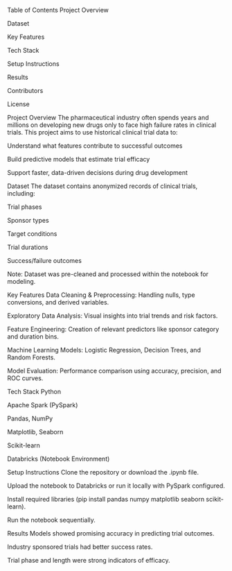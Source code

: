  Table of Contents
Project Overview

Dataset

Key Features

Tech Stack

Setup Instructions

Results

Contributors

License

Project Overview
The pharmaceutical industry often spends years and millions on developing new drugs only to face high failure rates in clinical trials. This project aims to use historical clinical trial data to:

Understand what features contribute to successful outcomes

Build predictive models that estimate trial efficacy

Support faster, data-driven decisions during drug development

Dataset
The dataset contains anonymized records of clinical trials, including:

Trial phases

Sponsor types

Target conditions

Trial durations

Success/failure outcomes

Note: Dataset was pre-cleaned and processed within the notebook for modeling.

Key Features
Data Cleaning & Preprocessing: Handling nulls, type conversions, and derived variables.

Exploratory Data Analysis: Visual insights into trial trends and risk factors.

Feature Engineering: Creation of relevant predictors like sponsor category and duration bins.

Machine Learning Models: Logistic Regression, Decision Trees, and Random Forests.

Model Evaluation: Performance comparison using accuracy, precision, and ROC curves.

Tech Stack
Python

Apache Spark (PySpark)

Pandas, NumPy

Matplotlib, Seaborn

Scikit-learn

Databricks (Notebook Environment)

Setup Instructions
Clone the repository or download the .ipynb file.

Upload the notebook to Databricks or run it locally with PySpark configured.

Install required libraries (pip install pandas numpy matplotlib seaborn scikit-learn).

Run the notebook sequentially.

Results
Models showed promising accuracy in predicting trial outcomes.

Industry sponsored trials had better success rates.

Trial phase and length were strong indicators of efficacy.




